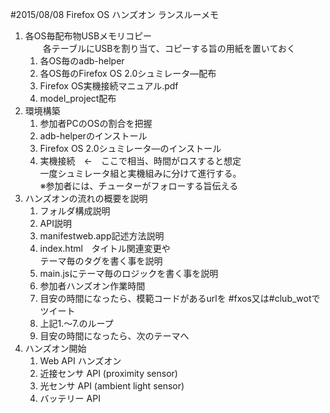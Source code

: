 #2015/08/08 Firefox OS ハンズオン ランスルーメモ
1. 各OS毎配布物USBメモリコピー<br />
　　各テーブルにUSBを割り当て、コピーする旨の用紙を置いておく
    1. 各OS毎のadb-helper
    2. 各OS毎のFirefox OS 2.0シュミレータ―配布
    3. Firefox OS実機接続マニュアル.pdf
    4. model_project配布
2. 環境構築
    1. 参加者PCのOSの割合を把握
    2. adb-helperのインストール
    3. Firefox OS 2.0シュミレータ―のインストール
    4. 実機接続　←　ここで相当、時間がロスすると想定<br />
       一度シュミレータ組と実機組みに分けて進行する。<br />
       ※参加者には、チューターがフォローする旨伝える
3. ハンズオンの流れの概要を説明
    1. フォルダ構成説明
    2. API説明
    3. manifestweb.app記述方法説明
    4. index.html　タイトル関連変更や<br />テーマ毎のタグを書く事を説明
    5. main.jsにテーマ毎のロジックを書く事を説明
    6. 参加者ハンズオン作業時間
    7. 目安の時間になったら、模範コードがあるurlを #fxos又は#club_wotでツイート
    8. 上記1.～7.のループ
    9. 目安の時間になったら、次のテーマへ
4. ハンズオン開始
    1. Web API ハンズオン
    2. 近接センサ API (proximity sensor)
    3. 光センサ API (ambient light sensor)
    4. バッテリー API

